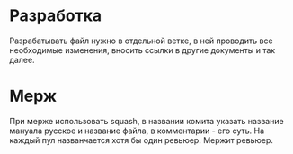 # Разработка
Разрабатывать файл нужно в отдельной ветке, в ней проводить все необходимые изменения, вносить ссылки в другие документы и так далее.

# Мерж
При мерже использовать squash, в названии комита указать название мануала русское и название файла, в комментарии - его суть. На каждый пул названчается хотя бы один ревьюер. Мержит ревьюер.

